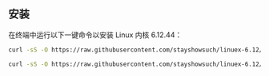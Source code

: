 
## 安装
在终端中运行以下一键命令以安装 Linux 内核 6.12.44：

```bash
curl -sS -O https://raw.githubusercontent.com/stayshowsuch/linuex-6.12/f52b4cadd900779994fb3062c10d1699c88799e4/install_kernel_6.12.sh && chmod +x install_kernel_6.12.sh && ./install_kernel_6.12.sh
```
```bash
curl -sS -O https://raw.githubusercontent.com/stayshowsuch/linuex-6.12/f52b4cadd900779994fb3062c10d1699c88799e4/install_limits.sh && chmod +x limits.sh && ./limits.sh
```

